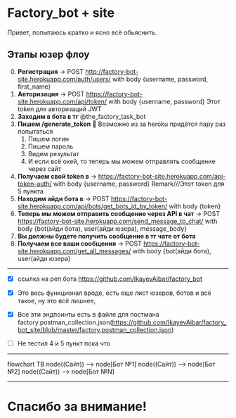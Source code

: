 # Factory_bot + site
Привет, попытаюсь кратко и ясно всё обьяснить.

## Этапы юзер флоу

0. **Регистрация** -> POST http://factory-bot-site.herokuapp.com/auth/users/  with body  {username, password, first_name}
1. **Авторизация** -> POST https://factory-bot-site.herokuapp.com/api/token/ with body  {username, password}  Этот token для авторизаций JWT
2. **Заходим в бота в тг** @the_factory_task_bot
3. **Пишем /generate_token**  :black_square_button: Возможно из за heroku придётся пару раз попытаться
    1. Пишем логин
    2. Пишем пароль
    3. Видем результат
    4. И если всё окей, то теперь мы можем отправлять сообщение через сайт
4. **Получаем свой token в**  -> https://factory-bot-site.herokuapp.com/api-token-auth/  with body  {username, password}  Remark///Этот token для 5 пункта
5. **Находим айди бота в**  -> POST https://factory-bot-site.herokuapp.com/api/bots/get_bots_id_by_token/   with body  {token}
6. **Теперь мы можем отправить сообщение через API в чат** -> POST https://factory-bot-site.herokuapp.com/send_message_to_chat/ with body  {bot(айди бота), user(айди юзера), message_body}
7. **Вы должны будете получить сообщение в тг чате от бота**
8. **Получаем все ваши сообщения** -> POST https://factory-bot-site.herokuapp.com/get_all_messages/ with body  {bot(айди бота), user(айди юзера)

____
- [X] ссылка на реп бота https://github.com/IkayevAibar/factory_bot

- [X] Это весь функционал вроде, есть еще лист юзеров, ботов и всё такое, ну это всё лишнее,

- [X] Все эти эндпоинты есть в файле для постмана factory.postman_collection.json(https://github.com/IkayevAibar/factory_bot_site/blob/master/factory.postman_collection.json)

- [ ] Не тестил 4 и 5 пункт пока что

____

flowchart TB
  node((Сайт)) --> node[Бот №1]
  node((Сайт)) --> node[Бот №2]
  node((Сайт)) --> node[Бот №N]

____

# Спасибо за внимание!
